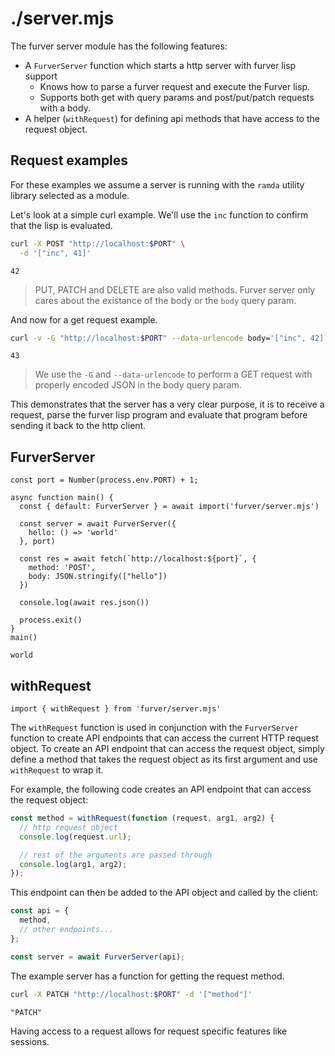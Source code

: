 # ./server.mjs

The furver server module has the following features:

- A `FurverServer` function which starts a http server with furver lisp support
  - Knows how to parse a furver request and execute the Furver lisp.
  - Supports both get with query params and post/put/patch requests with
    a body.
- A helper (`withRequest`) for defining api methods that have access to the
  request object.

## Request examples

For these examples we assume a server is running with the `ramda` utility
library selected as a module.

Let's look at a simple curl example. We'll use the `inc` function to
confirm that the lisp is evaluated.

```bash bash
curl -X POST "http://localhost:$PORT" \
  -d '["inc", 41]'
```
```
42
```

> PUT, PATCH and DELETE are also valid methods. Furver server only cares about
> the existance of the body or the `body` query param.

And now for a get request example.

```bash bash
curl -v -G "http://localhost:$PORT" --data-urlencode body='["inc", 42]'
```
```
43
```

> We use the `-G` and `--data-urlencode` to perform a GET request with properly
> encoded JSON in the body query param.

This demonstrates that the server has a very clear purpose, it is to receive
a request, parse the furver lisp program and evaluate that program before
sending it back to the http client.

## FurverServer


```node node
const port = Number(process.env.PORT) + 1;

async function main() {
  const { default: FurverServer } = await import('furver/server.mjs')

  const server = await FurverServer({
    hello: () => 'world'
  }, port)

  const res = await fetch(`http://localhost:${port}`, {
    method: 'POST',
    body: JSON.stringify(["hello"])
  })

  console.log(await res.json())

  process.exit()
}
main()
```
```
world
```

## withRequest

`import { withRequest } from 'furver/server.mjs'`

The `withRequest` function is used in conjunction with the `FurverServer`
function to create API endpoints that can access the current HTTP request
object. To create an API endpoint that can access the request object, simply
define a method that takes the request object as its first argument and use
`withRequest` to wrap it.

For example, the following code creates an API endpoint that can access the
request object:

```js
const method = withRequest(function (request, arg1, arg2) {
  // http request object
  console.log(request.url);

  // rest of the arguments are passed through
  console.log(arg1, arg2);
});
```

This endpoint can then be added to the API object and called by the client:

```js
const api = {
  method,
  // other endpoints...
};

const server = await FurverServer(api);
```

The example server has a function for getting the request method.

```bash bash
curl -X PATCH "http://localhost:$PORT" -d '["method"]'
```
```
"PATCH"
```

Having access to a request allows for request specific features like sessions.
